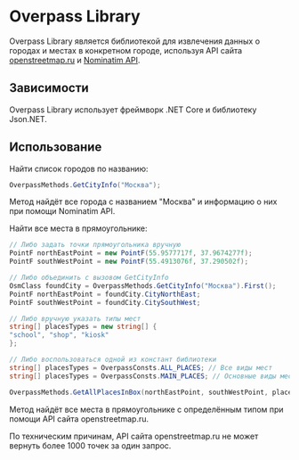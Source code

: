﻿# Overpass Library
Overpass Library является библиотекой для извлечения данных о городах и местах в конкретном городе, используя API сайта [openstreetmap.ru](https://openstreetmap.ru/) и [Nominatim API](https://nominatim.org/).

## Зависимости
Overpass Library использует фреймворк .NET Core и библиотеку Json.NET.

## Использование
Найти список городов по названию:
```c#
OverpassMethods.GetCityInfo("Москва");
```
Метод найдёт все города с названием "Москва" и информацию о них при помощи Nominatim API.

Найти все места в прямоугольнике:
```c#
// Либо задать точки прямоугольника вручную
PointF northEastPoint = new PointF(55.9577717f, 37.9674277f);
PointF southWestPoint = new PointF(55.4913076f, 37.290502f);

// Либо объединить с вызовом GetCityInfo
OsmClass foundCity = OverpassMethods.GetCityInfo("Москва").First();
PointF northEastPoint = foundCity.CityNorthEast;
PointF southWestPoint = foundCity.CitySouthWest;

// Либо вручную указать типы мест
string[] placesTypes = new string[] {
"school", "shop", "kiosk"
};

// Либо воспользоваться одной из констант библиотеки
string[] placesTypes = OverpassConsts.ALL_PLACES; // Все виды мест
string[] placesTypes = OverpassConsts.MAIN_PLACES; // Основные виды мест

OverpassMethods.GetAllPlacesInBox(northEastPoint, southWestPoint, placesTypes);
```
Метод найдёт все места в прямоугольнике с определённым типом при помощи API сайта openstreetmap.ru.

По техническим причинам, API сайта openstreetmap.ru не может вернуть более 1000 точек за один запрос.